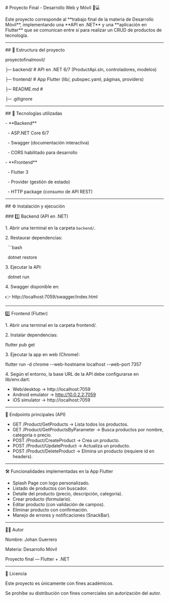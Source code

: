 \# Proyecto Final - Desarrollo Web y Móvil 📱💻



Este proyecto corresponde al \*\*trabajo final de la materia de Desarrollo Móvil\*\*, implementando una \*\*API en .NET\*\* y una \*\*aplicación en Flutter\*\* que se comunican entre sí para realizar un CRUD de productos de tecnología.



---



\## 📂 Estructura del proyecto



proyectofinalmovil/

├─ backend/ # API en .NET 6/7 (ProductApi.sln, controladores, modelos)

├─ frontend/ # App Flutter (lib/, pubspec.yaml, páginas, providers)

├─ README.md # 

├─ .gitignore



---



\## 🚀 Tecnologías utilizadas



\- \*\*Backend\*\*

&nbsp; - ASP.NET Core 6/7

&nbsp; - Swagger (documentación interactiva)

&nbsp; - CORS habilitado para desarrollo



\- \*\*Frontend\*\*

&nbsp; - Flutter 3

&nbsp; - Provider (gestión de estado)

&nbsp; - HTTP package (consumo de API REST)



---



\## ⚙️ Instalación y ejecución



\### 1️⃣ Backend (API en .NET)



1\. Abrir una terminal en la carpeta `backend/`.

2\. Restaurar dependencias:



&nbsp;	```bash

&nbsp;  		dotnet restore



3\. Ejecutar la API:



&nbsp;	dotnet run 



4\. Swagger disponible en:

👉 http://localhost:7059/swagger/index.html



---

2️⃣ Frontend (Flutter)



1\. Abrir una terminal en la carpeta frontend/.



2\. Instalar dependencias:



flutter pub get



3\. Ejecutar la app en web (Chrome):



flutter run -d chrome --web-hostname localhost --web-port 7357



4\. Según el entorno, la base URL de la API debe configurarse en lib/env.dart:



* Web/desktop → http://localhost:7059
* Android emulator → http://10.0.2.2:7059
* iOS simulator → http://localhost:7059



---



📡 Endpoints principales (API)



* GET /Product/GetProducts → Lista todos los productos.
* GET /Product/GetProductsByParameter → Busca productos por nombre, categoría o precio.
* POST /Product/CreateProduct → Crea un producto.
* POST /Product/UpdateProduct → Actualiza un producto.
* POST /Product/DeleteProduct → Elimina un producto (requiere id en headers).



--- 



🛠️ Funcionalidades implementadas en la App Flutter



* Splash Page con logo personalizado.
* Listado de productos con buscador.
* Detalle del producto (precio, descripción, categoría).
* Crear producto (formulario).
* Editar producto (con validación de campos).
* Eliminar producto con confirmación.
* Manejo de errores y notificaciones (SnackBar).
  
---

👨‍💻 Autor

Nombre: Johan Guerrero

Materia: Desarrollo Móvil 

Proyecto final — Flutter + .NET

---

📜 Licencia

Este proyecto es únicamente con fines académicos.

Se prohíbe su distribución con fines comerciales sin autorización del autor.

